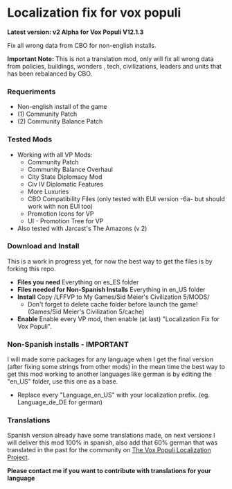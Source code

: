# Localization fix for vox populi
**Latest version: v2 Alpha for Vox Populi V12.1.3**

Fix all wrong data from CBO for non-english installs.

**Important Note:** This is not a translation mod, only will fix all wrong data from policies, buildings, wonders , tech, civilizations, leaders and units that has been rebalanced by CBO. 


### Requeriments

* Non-english install of the game
* (1) Community Patch
* (2) Community Balance Patch

### Tested Mods

* Working with all VP Mods:
  - Community Patch
  - Community Balance Overhaul
  - City State Diplomacy Mod
  - Civ IV Diplomatic Features
  - More Luxuries
  - CBO Compatibility Files (only tested with EUI version -6a- but should work with non EUI too)
  - Promotion Icons for VP
  - UI - Promotion Tree for VP
* Also tested with Jarcast's The Amazons (v 2) 

### Download and Install

This is a work in progress yet, for now the best way to get the files is by forking this repo.

* **Files you need** Everything on es_ES folder
* **Files needed for Non-Spanish Installs** Everything in en_US folder
* **Install** Copy /LFFVP to My Games/Sid Meier's Civilization 5/MODS/
  - Don't forget to delete cache folder before launch the game! (Games/Sid Meier's Civilization 5/cache)
* **Enable** Enable every VP mod, then enable (at last) "Localization Fix for Vox Populi".

### Non-Spanish installs - IMPORTANT

I will made some packages for any language when I get the final version (after fixing some strings from other mods) in the mean time the best way to get this mod working to another languages like german is by editing the "en_US" folder, use this one as a base.

- Replace every "Language_en_US" with your localization prefix. (eg. Language_de_DE for german)

### Translations

Spanish version already have some translations made, on next versions I will deliver this mod 100% in spanish, also add that 60% german that was translated in the past for the community on [The Vox Populi Localization Project](https://forums.civfanatics.com/threads/the-vox-populi-localization-project.609232/).

**Please contact me if you want to contribute with translations for your language**